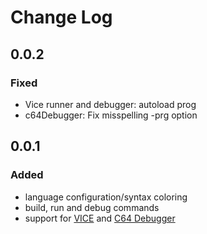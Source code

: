 # Change Log

## 0.0.2

### Fixed

- Vice runner and debugger: autoload prog
- c64Debugger: Fix misspelling -prg option

## 0.0.1

### Added

- language configuration/syntax coloring
- build, run and debug commands
- support for [VICE](http://vice-emu.sourceforge.net/) and [C64 Debugger](https://c64-debugger.sourceforge.io/)
